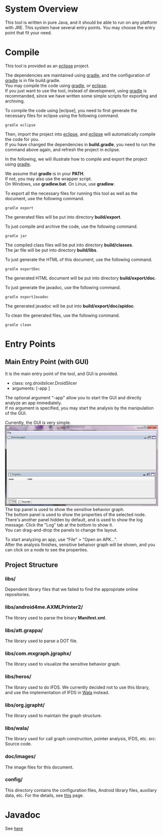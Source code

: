 # System Overview #
This tool is written in pure Java, and it should be able to run on any platform with JRE.
This system have several entry points. You may choose the entry point that fit your need.

# Compile #
This tool is provided as an [eclipse] project.  

The dependencies are maintained using [gradle], and the configuration of [gradle] is in file build.gradle.  
You may compile the code using [gradle], or [eclipse].  
If you just want to use the tool, instead of development, using [gradle] is recommanded, since we have written some simple scripts for exporting and archiving.  

To compile the code using [eclpse], you need to first generate the necessary files for eclipse using the following command.

	gradle eclipse

Then, import the project into [eclipse], and [eclipse] will automatically compile the code for you.  
If you have changed the dependencies in **build.gradle**, you need to run the command above again, and refresh the project in eclipse.  

In the following, we will illustrate how to compile and export the project using [gradle].  

We assume that **gradle** is in your **PATH**.  
If not, you may also use the wrapper script.  
On Windows, use **gradlew.bat**. On Linux, use **gradlew**.  

To export all the necessary files for running this tool as well as the document, use the following command.

    gradle export

The generated files will be put into directory **build/export**. 

To just compile and archive the code, use the following command.  

    gradle jar

The compiled class files will be put into directory **build/classes**.  
The jar file will be put into directory **build/libs**.  

To just generate the HTML of this document, use the following command.  

    gradle exportDoc

The generated HTML document will be put into directory **build/export/doc**.   

To just generate the javadoc, use the following command.

    gradle exportJavadoc

The generated javadoc will be put into **build/export/doc/apidoc**.

To clean the generated files, use the following command.

    gradle clean

# Entry Points #
## Main Entry Point (with GUI) ##
It is the main entry point of the tool, and GUI is provided.  

- class: org.droidslicer.DroidSlicer  
- arguments: [-app <apk>]  

The optional argument "-app" allow you to start the GUI and directly analyze an app immediately.  
If no argument is specified, you may start the analysis by the manipulation of the GUI.

Currently, the GUI is very simple.  
![gui interface]  
The top panel is used to show the sensitive behavior graph.  
The bottom panel is used to show the properties of the selected node.
There's another panel hidden by default, and is used to show the log message. Click the "Log" tab at the bottom to show it.  
You can drag-and-drop the panels to change the layout.

To start analyzing an app, use "File" > "Open an APK...".  
After the analysis finishes, sensitive behaivor graph will be shown, and you can click on a node to see the properties.

## Project Structure ##
### libs/ ###
Dependent library files that we failed to find the appropriate online repositories.  

### libs/android4me.AXMLPrinter2/ ###  
The library used to parse the binary **Manifest.xml**.  

### libs/att.grappa/ ### 
The library used to parse a DOT file.  

### libs/com.mxgraph.jgraphx/ ### 
The library used to visualize the sensitive behavior graph.  

### libs/heros/ ### 
The library used to do IFDS. We currently decided not to use this library, and use the implementation of IFDS in [Wala] instead.  

### libs/org.jgrapht/ ### 
The library used to maintain the graph structure.  

### libs/wala/ ### 
The library used for call graph construction, pointer analysis, IFDS, etc.
src: Source code.  

### doc/images/ ### 
The image files for this document.  

### config/ ### 
This directory contains the configuration files, Android library files, auxiliary data, etc. For the details, see [this](config.html) page. 

# Javadoc #
See [here](apidoc/index.html)

[Wala]:http://wala.sourceforge.net
[gui interface]:images/gui.jpg
[PScout]:http://pscout.csl.toronto.edu
[gradle]:http://www.gradle.org
[eclipse]:https://www.eclipse.org
